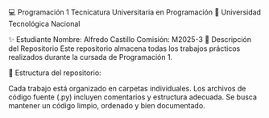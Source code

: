 💻 Programación 1
Tecnicatura Universitaria en Programación
📍 Universidad Tecnológica Nacional

✨ Estudiante
Nombre: Alfredo Castillo
Comisión: M2025-3
📂 Descripción del Repositorio
Este repositorio almacena todas los trabajos prácticos realizados durante la cursada de Programación 1.

📌 Estructura del repositorio:

Cada trabajo está organizado en carpetas individuales.
Los archivos de código fuente (.py) incluyen comentarios y estructura adecuada.
Se busca mantener un código limpio, ordenado y bien documentado.
